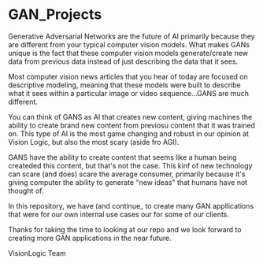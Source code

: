 # GAN_Projects
Generative Adversarial Networks are the future of AI primarily because they are different from your typical computer vision models.
What makes GANs unique is the fact that these computer vision models generate/create new data from previous data instead of just describing the data that it sees.

Most computer vision news articles that you hear of today are focused on descriptive modeling, meaning that these models were built to describe what it sees within a particular image or video sequence...GANS are much different.

You can think of GANS as AI that creates new content, giving machines the ability to create brand new content from previosu content that it was trained on. This type of AI is the most game changing and robust in our opinion at Vision Logic, but also the most scary (aside fro AGI).

GANS have the ability to create content that seems like a human being createded this content, but that's not the case. This kinf of new technology can scare (and does) scare the average consumer, primarily because it's giving computer the ability to generate "new ideas" that humans have not thought of.

In this repository, we have (and continue_ to create many GAN appllications that were for our own internal use cases our for some of our clients. 

Thanks for taking the time to looking at our repo and we look forward to creating more GAN applications in the near future.

VisionLogic Team
